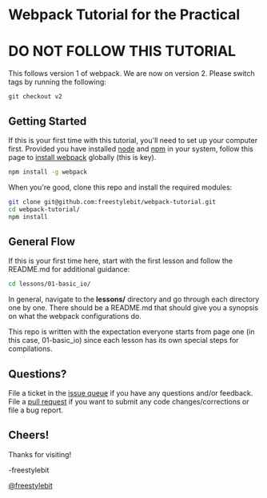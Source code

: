 # Webpack Tutorial for the Practical

# DO NOT FOLLOW THIS TUTORIAL

This follows version 1 of webpack.  We are now on version 2.  Please switch tags by running the following:

```
git checkout v2
```

## Getting Started
If this is your first time with this tutorial, you'll need to set up your computer first.  Provided you have installed [node](https://nodejs.org/en/download/package-manager/) and [npm](http://blog.npmjs.org/post/85484771375/how-to-install-npm) in your system, follow this page to [install webpack](https://webpack.github.io/docs/installation.html) globally (this is key).

```bash
npm install -g webpack
```

When you're good, clone this repo and install the required modules:

```bash
git clone git@github.com:freestylebit/webpack-tutorial.git
cd webpack-tutorial/
npm install
```

## General Flow
If this is your first time here, start with the first lesson and follow the README.md for additional guidance:

```bash
cd lessons/01-basic_io/
```

In general, navigate to the **lessons/** directory and go through each directory one by one. There should be a README.md that should give you a synopsis on what the webpack configurations do.

This repo is written with the expectation everyone starts from page one (in this case, 01-basic_io) since each lesson has its own special steps for compilations.

## Questions?

File a ticket in the [issue queue](https://github.com/freestylebit/webpack-tutorial/issues) if you have any questions and/or feedback.  File a [pull request](https://github.com/freestylebit/webpack-tutorial/pulls) if you want to submit any code changes/corrections or file a bug report.

## Cheers!
Thanks for visiting!

-freestylebit

[@freestylebit](https://twitter.com/freestylebit)
